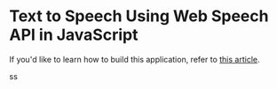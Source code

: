 # Text to Speech Using Web Speech API in JavaScript

If you'd like to learn how to build this application, refer to [this article](https://zolomohan.hashnode.dev/text-to-speech-using-the-web-speech-api-in-javascript).


ss




